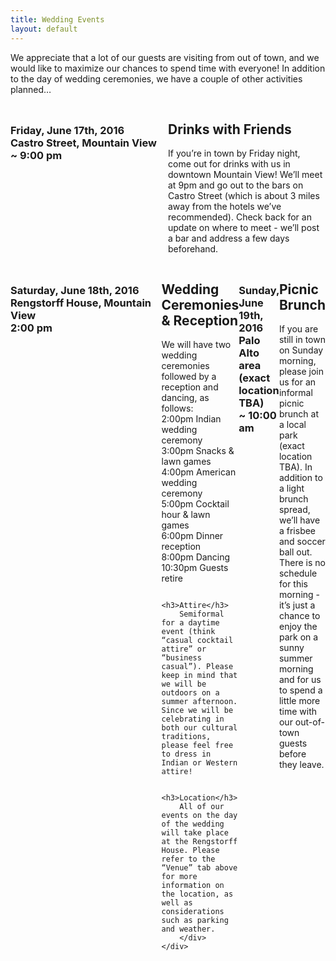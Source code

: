 ```yaml
---
title: Wedding Events
layout: default
---
```


<p>
We appreciate that a lot of our guests are visiting from out of town, and we would like to maximize our chances to spend time with everyone! In addition to the day of wedding ceremonies, we have a couple of other activities planned…
</p>

<span class="spacer" />

<div style="width: 100%; display: table;" class="content_row">
    <div style="display: table-row">
        <div style="width: 50%; display: table-cell;">
        	<h3>Friday, June 17th, 2016<br>
			Castro Street, Mountain View<br>
            ~ 9:00 pm
            </h3>
        </div>
        <div style="display: table-cell;">
	        <h2>Drinks with Friends</h2>

<p>If you’re in town by Friday night, come out for drinks with us in downtown Mountain View! We’ll meet at 9pm and go out to the bars on Castro Street (which is about 3 miles away from the hotels we’ve recommended). 
Check back for an update on where to meet - we’ll post a bar and address a few days beforehand.</p>
        </div>
    </div>
</div>

<span class="spacer" />

<div style="width: 100%; display: table;" class="content_row">
    <div style="display: table-row">
        <div style="width: 50%; display: table-cell;">
        	<h3>Saturday, June 18th, 2016 <br>
    		Rengstorff House, Mountain View<br>
            2:00 pm
            </h3>
        </div>
        <div style="display: table-cell;">
	        <h2>Wedding Ceremonies &amp; Reception</h2>

We will have two wedding ceremonies followed by a reception and dancing, as follows:<br>
        2:00pm     Indian wedding ceremony <br>
		3:00pm     Snacks &amp; lawn games <br>
        4:00pm     American wedding ceremony<br>
        5:00pm     Cocktail hour &amp; lawn games<br>
        6:00pm     Dinner reception<br>
        8:00pm     Dancing<br>
        10:30pm    Guests retire<br>

        <h3>Attire</h3>
        Semiformal for a daytime event (think “casual cocktail attire” or “business casual”). Please keep in mind that we will be outdoors on a summer afternoon. Since we will be celebrating in both our cultural traditions, please feel free to dress in Indian or Western attire!

        <h3>Location</h3>
        All of our events on the day of the wedding will take place at the Rengstorff House. Please refer to the “Venue” tab above for more information on the location, as well as considerations such as parking and weather.
        </div>
    </div>
</div>

<span class="spacer" />

<div style="width: 100%; display: table;" class="content_row">
    <div style="display: table-row">
        <div style="width: 50%; display: table-cell;">
            <h3>Sunday, June 19th, 2016<br>
            Palo Alto area (exact location TBA)<br>
            ~ 10:00 am<br>
            </h3>
        </div>
        <div style="display: table-cell;">
            <h2>Picnic Brunch</h2>
            If you are still in town on Sunday morning, please join us for an informal picnic brunch at a local park (exact location TBA). In addition to a light brunch spread, we’ll have a frisbee and soccer ball out. There is no schedule for this morning - it’s just a chance to enjoy the park on a sunny summer morning and for us to spend a little more time with our out-of-town guests before they leave. 
        </div>
    </div>
</div>